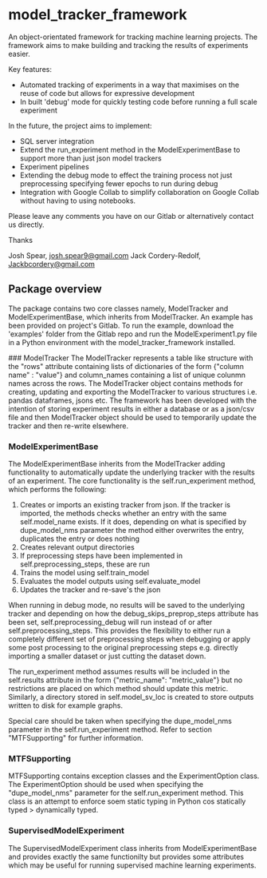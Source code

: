 # model_tracker_framework

An object-orientated framework for tracking machine learning projects. The framework aims to make building and tracking the results of experiments easier. 

Key features:
- Automated tracking of experiments in a way that maximises on the reuse of code but allows for expressive development
- In built 'debug' mode for quickly testing code before running a full scale experiment


In the future, the project aims to implement:
- SQL server integration
- Extend the run_experiment method in the ModelExperimentBase to support more than just json model trackers
- Experiment pipelines
- Extending the debug mode to effect the training process not just preprocessing specifying fewer epochs to run during debug
- Integration with Google Collab to simplify collaboration on Google Collab without having to using notebooks.

Please leave any comments you have on our Gitlab or alternatively contact us directly. 

Thanks

Josh Spear, josh.spear9@gmail.com
Jack Cordery-Redolf, Jackbcordery@gmail.com


## Package overview

The package contains two core classes namely, ModelTracker and ModelExperimentBase, which inherits from ModelTracker. An example has been provided on project's Gitlab. To run the example, download the 'examples' folder from the Gitlab repo and run the ModelExperiment1.py file in a Python environment with the model_tracker_framework installed.


### ModelTracker
The ModelTracker represents a table like structure with the "rows" attribute containing lists of dictionaries of the form {"column name" : "value"} and column_names containing a list of unique colunmn names across the rows. The ModelTracker object contains methods for creating, updating and exporting the ModelTracker to various structures i.e. pandas dataframes, jsons etc. The framework has been developed with the intention of storing experiment results in either a database or as a json/csv file and then ModelTracker object should be used to temporarily update the tracker and then re-write elsewhere.


### ModelExperimentBase
The ModelExperimentBase inherits from the ModelTracker adding  functionality to automatically update the underlying tracker with the results of an experiment. The core functionality is the self.run_experiment method, which performs the following:
1. Creates or imports an existing tracker from json. If the tracker is imported, the methods checks whether an entry with the same self.model_name exists. If it does, depending on what is specified by dupe_model_nms parameter the method either overwrites the entry, duplicates the entry or does nothing
2. Creates relevant output directories
3. If preprocessing steps have been implemented in self.preprocessing_steps, these are run
4. Trains the model using self.train_model
5. Evaluates the model outputs using self.evaluate_model 
6. Updates the tracker and re-save's the json

When running in debug mode, no results will be saved to the underlying tracker and depending on how the debug_skips_preprop_steps attribute has been set, self.preprocessing_debug will run instead of or after self.preprocessing_steps. This provides the flexibility to either run a completely different set of preprocessing steps when debugging or apply some post processing to the original preprocessing steps e.g. directly importing a smaller dataset or just cutting the dataset down.

The run_experiment method assumes results will be included in the self.results attribute in the form {"metric_name": "metric_value"} but no restrictions are placed on which method should update this metric. Similarly, a directory stored in self.model_sv_loc is created to store outputs written to disk for example graphs. 

Special care should be taken when specifying the dupe_model_nms parameter in the self.run_experiment method. Refer to section "MTFSupporting" for further information.


### MTFSupporting 
MTFSupporting contains exception classes and the ExperimentOption class. The ExperimentOption should be used when specifying the "dupe_model_nms" parameter for the self.run_experiment method. This class is an attempt to enforce soem static typing in Python cos statically typed > dynamically typed.  


### SupervisedModelExperiment
The SupervisedModelExperiment class inherits from ModelExperimentBase and provides exactly the same functionilty but provides some attributes which may be useful for running supervised machine learning experiments.